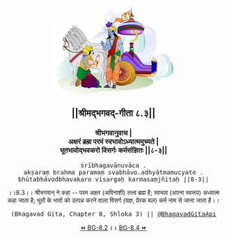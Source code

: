 <center><img src="../../asset/BG.png" alt="#API #bhagavadgitaapi #slok #nodejs #js #api #gitaapi #krishna #hinduism #vedic #ISKCON #shreemadbhagavadgita #technology"/>
<h2>||श्रीमद्‍भगवद्‍-गीता ८.३||</h2>
<h3>श्रीभगवानुवाच |<br/>अक्षरं ब्रह्म परमं स्वभावोऽध्यात्ममुच्यते |<br/>भूतभावोद्भवकरो विसर्गः कर्मसंज्ञितः ||८-३||</h3>
<pre>śrībhagavānuvāca .<br/>akṣaraṃ brahma paramaṃ svabhāvo.adhyātmamucyate .<br/>bhūtabhāvodbhavakaro visargaḥ karmasaṃjñitaḥ ||8-3||</pre>
<p>।।8.3।। श्रीभगवान् ने कहा -- परम अक्षर (अविनाशी) तत्त्व ब्रह्म है; स्वभाव (अपना स्वरूप) अध्यात्म कहा जाता है; भूतों के भावों को उत्पन्न करने वाला विसर्ग (यज्ञ, प्रेरक बल) कर्म नाम से जाना जाता है।।</p>
<pre>(Bhagavad Gita, Chapter 8, Shloka 3) || <a href="https://twitter.com/bhagavadgitaapi">@BhagavadGitaApi</a></pre><a href="../../8/2">⏪  BG-8.2</a><b>        ।।        </b><a href="../../8/4">BG-8.4  ⏩</a></center></center>